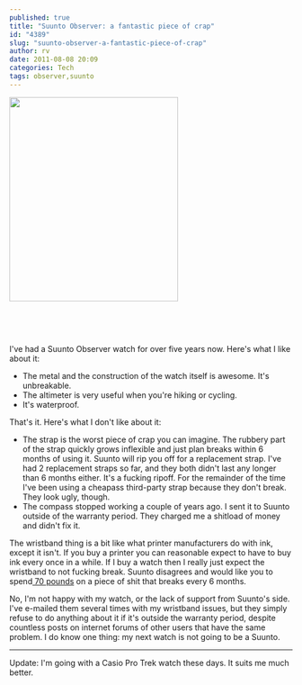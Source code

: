 ```yaml
---
published: true
title: "Suunto Observer: a fantastic piece of crap"
id: "4389"
slug: "suunto-observer-a-fantastic-piece-of-crap"
author: rv
date: 2011-08-08 20:09
categories: Tech
tags: observer,suunto
---
```

<a href="https://s3.amazonaws.com/cfwblog/uploads/2011/08/NaWaSuunto_OBSERVER_Wristop_Stainless01A.jpg"><img class="aligncenter size-full wp-image-4390" title="NaWaSuunto_OBSERVER_Wristop_Stainless01A" src="https://s3.amazonaws.com/cfwblog/uploads/2011/08/NaWaSuunto_OBSERVER_Wristop_Stainless01A.jpg" alt="" width="300" height="363"></a>

&nbsp;

&nbsp;

I've had a Suunto Observer watch for over five years now. Here's what I like about it:
<ul>
 	<li>The metal and the construction of the watch itself is awesome. It's unbreakable.</li>
 	<li>The altimeter is very useful when you're hiking or cycling.</li>
 	<li>It's waterproof.</li>
</ul>
That's it. Here's what I don't like about it:
<ul>
 	<li>The strap is the worst piece of crap you can imagine. The rubbery part of the strap quickly grows inflexible and just plan breaks within 6 months of using it. Suunto will rip you off for a replacement strap. I've had 2 replacement straps so far, and they both didn't last any longer than 6 months either. It's a fucking ripoff. For the remainder of the time I've been using a cheapass third-party strap because they don't break. They look ugly, though.</li>
 	<li>The compass stopped working a couple of years ago. I sent it to Suunto outside of the warranty period. They charged me a shitload of money and didn't fix it.</li>
</ul>
The wristband thing is a bit like what printer manufacturers do with ink, except it isn't. If you buy a printer you can reasonable expect to have to buy ink every once in a while. If I buy a watch then I really just expect the wristband to not fucking break. Suunto disagrees and would like you to spend<a href="http://www.sport-tiedje.co.uk/en/Suunto-Wristband-Observer-TT/X6HRT-SUAS4722" target="_blank" rel="noopener"> 70 pounds</a> on a piece of shit that breaks every 6 months.

No, I'm not happy with my watch, or the lack of support from Suunto's side. I've e-mailed them several times with my wristband issues, but they simply refuse to do anything about it if it's outside the warranty period, despite countless posts on internet forums of other users that have the same problem. I do know one thing: my next watch is not going to be a Suunto.

------------------

Update: I'm going with a Casio Pro Trek watch these days. It suits me much better.
